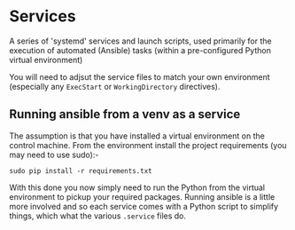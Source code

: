 # Services
A series of 'systemd' services and launch scripts, used primarily for the execution
of automated (Ansible) tasks (within a pre-configured Python virtual environment)

You will need to adjsut the service files to match your own environment
(especially any `ExecStart` or `WorkingDirectory` directives).

## Running ansible from a venv as a service
The assumption is that you have installed a virtual environment on the control machine.
From the environment install the project requirements (you may need to use sudo):-

    sudo pip install -r requirements.txt

With this done you now simply need to run the Python from the virtual environment
to pickup your required packages. Running ansible is a little more involved
and so each service comes with a Python script to simplify things, which what the
various `.service` files do.
